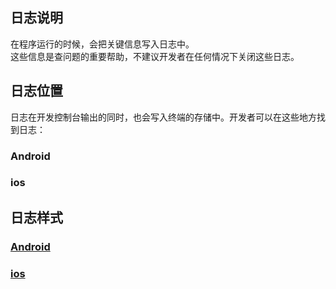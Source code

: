 ## 日志说明

在程序运行的时候，会把关键信息写入日志中。<br/>
这些信息是查问题的重要帮助，不建议开发者在任何情况下关闭这些日志。

## 日志位置

日志在开发控制台输出的同时，也会写入终端的存储中。开发者可以在这些地方找到日志：

### Android

### ios

## 日志样式

### [Android](https://github.com/zhaoyang21cn/ILiveSDK_Android_Demos/blob/master/doc/ILiveSDK/Logs.md)

### [ios](https://github.com/zhaoyang21cn/suixinbo_doc/blob/master/doc2/log_ios.md)
